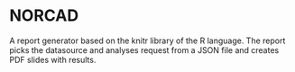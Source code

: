 # NORCAD
A report generator based on the knitr library of the R language. The report picks the datasource and analyses request from a JSON file and creates PDF slides with results.
